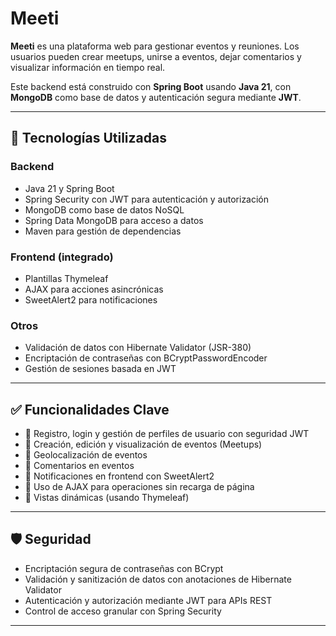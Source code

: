 # Meeti

**Meeti** es una plataforma web para gestionar eventos y reuniones. Los usuarios pueden crear meetups, unirse a eventos, dejar comentarios y visualizar información en tiempo real.

Este backend está construido con **Spring Boot** usando **Java 21**, con **MongoDB** como base de datos y autenticación segura mediante **JWT**.

---

## 🚀 Tecnologías Utilizadas

### Backend

- Java 21 y Spring Boot
- Spring Security con JWT para autenticación y autorización
- MongoDB como base de datos NoSQL
- Spring Data MongoDB para acceso a datos
- Maven para gestión de dependencias

### Frontend (integrado)

- Plantillas Thymeleaf
- AJAX para acciones asincrónicas
- SweetAlert2 para notificaciones

### Otros

- Validación de datos con Hibernate Validator (JSR-380)
- Encriptación de contraseñas con BCryptPasswordEncoder
- Gestión de sesiones basada en JWT

---

## ✅ Funcionalidades Clave

- 🧑 Registro, login y gestión de perfiles de usuario con seguridad JWT
- 📅 Creación, edición y visualización de eventos (Meetups)
- 📍 Geolocalización de eventos
- 💬 Comentarios en eventos
- 🔔 Notificaciones en frontend con SweetAlert2
- 🔄 Uso de AJAX para operaciones sin recarga de página
- 📄 Vistas dinámicas (usando Thymeleaf)

---

## 🛡️ Seguridad

- Encriptación segura de contraseñas con BCrypt
- Validación y sanitización de datos con anotaciones de Hibernate Validator
- Autenticación y autorización mediante JWT para APIs REST
- Control de acceso granular con Spring Security

---